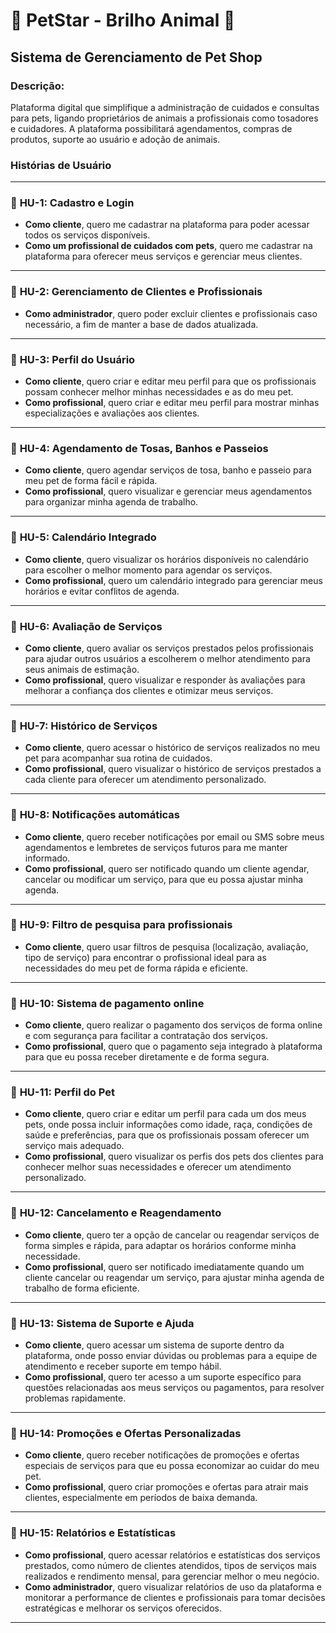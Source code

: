 # 🌟 **PetStar - Brilho Animal** 🌟

## **Sistema de Gerenciamento de Pet Shop**

### **Descrição:**

Plataforma digital que simplifique a administração de cuidados e consultas para pets, ligando proprietários de animais a profissionais como tosadores e cuidadores. A plataforma possibilitará agendamentos, compras de produtos, suporte ao usuário e adoção de animais.

### **Histórias de Usuário**

---

### 🐾 **HU-1: Cadastro e Login**
- **Como cliente**, quero me cadastrar na plataforma para poder acessar todos os serviços disponíveis.
- **Como um profissional de cuidados com pets**, quero me cadastrar na plataforma para oferecer meus serviços e gerenciar meus clientes.

---

### 🐾 **HU-2: Gerenciamento de Clientes e Profissionais**
- **Como administrador**, quero poder excluir clientes e profissionais caso necessário, a fim de manter a base de dados atualizada.

---

### 🐾 **HU-3: Perfil do Usuário**
- **Como cliente**, quero criar e editar meu perfil para que os profissionais possam conhecer melhor minhas necessidades e as do meu pet.
- **Como profissional**, quero criar e editar meu perfil para mostrar minhas especializações e avaliações aos clientes.

---

### 🐾 **HU-4: Agendamento de Tosas, Banhos e Passeios**
- **Como cliente**, quero agendar serviços de tosa, banho e passeio para meu pet de forma fácil e rápida.
- **Como profissional**, quero visualizar e gerenciar meus agendamentos para organizar minha agenda de trabalho.

---

### 🐾 **HU-5: Calendário Integrado**
- **Como cliente**, quero visualizar os horários disponíveis no calendário para escolher o melhor momento para agendar os serviços.
- **Como profissional**, quero um calendário integrado para gerenciar meus horários e evitar conflitos de agenda.

---

### 🐾 **HU-6: Avaliação de Serviços**
- **Como cliente**, quero avaliar os serviços prestados pelos profissionais para ajudar outros usuários a escolherem o melhor atendimento para seus animais de estimação.
- **Como profissional**, quero visualizar e responder às avaliações para melhorar a confiança dos clientes e otimizar meus serviços.

---

### 🐾 **HU-7: Histórico de Serviços**
- **Como cliente**, quero acessar o histórico de serviços realizados no meu pet para acompanhar sua rotina de cuidados.
- **Como profissional**, quero visualizar o histórico de serviços prestados a cada cliente para oferecer um atendimento personalizado.

---

### 🐾 **HU-8: Notificações automáticas**
- **Como cliente**, quero receber notificações por email ou SMS sobre meus agendamentos e lembretes de serviços futuros para me manter informado.
- **Como profissional**, quero ser notificado quando um cliente agendar, cancelar ou modificar um serviço, para que eu possa ajustar minha agenda.

---

### 🐾 **HU-9: Filtro de pesquisa para profissionais**
- **Como cliente**, quero usar filtros de pesquisa (localização, avaliação, tipo de serviço) para encontrar o profissional ideal para as necessidades do meu pet de forma rápida e eficiente.

---

### 🐾 **HU-10: Sistema de pagamento online**
- **Como cliente**, quero realizar o pagamento dos serviços de forma online e com segurança para facilitar a contratação dos serviços.
- **Como profissional**, quero que o pagamento seja integrado à plataforma para que eu possa receber diretamente e de forma segura.

---

### 🐾 **HU-11: Perfil do Pet**
- **Como cliente**, quero criar e editar um perfil para cada um dos meus pets, onde possa incluir informações como idade, raça, condições de saúde e preferências, para que os profissionais possam oferecer um serviço mais adequado.
- **Como profissional**, quero visualizar os perfis dos pets dos clientes para conhecer melhor suas necessidades e oferecer um atendimento personalizado.

---

### 🐾 **HU-12: Cancelamento e Reagendamento**
- **Como cliente**, quero ter a opção de cancelar ou reagendar serviços de forma simples e rápida, para adaptar os horários conforme minha necessidade.
- **Como profissional**, quero ser notificado imediatamente quando um cliente cancelar ou reagendar um serviço, para ajustar minha agenda de trabalho de forma eficiente.

---

### 🐾 **HU-13: Sistema de Suporte e Ajuda**
- **Como cliente**, quero acessar um sistema de suporte dentro da plataforma, onde posso enviar dúvidas ou problemas para a equipe de atendimento e receber suporte em tempo hábil.
- **Como profissional**, quero ter acesso a um suporte específico para questões relacionadas aos meus serviços ou pagamentos, para resolver problemas rapidamente.

---

### 🐾 **HU-14: Promoções e Ofertas Personalizadas**
- **Como cliente**, quero receber notificações de promoções e ofertas especiais de serviços para que eu possa economizar ao cuidar do meu pet.
- **Como profissional**, quero criar promoções e ofertas para atrair mais clientes, especialmente em períodos de baixa demanda.

---

### 🐾 **HU-15: Relatórios e Estatísticas**
- **Como profissional**, quero acessar relatórios e estatísticas dos serviços prestados, como número de clientes atendidos, tipos de serviços mais realizados e rendimento mensal, para gerenciar melhor o meu negócio.
- **Como administrador**, quero visualizar relatórios de uso da plataforma e monitorar a performance de clientes e profissionais para tomar decisões estratégicas e melhorar os serviços oferecidos.

---

